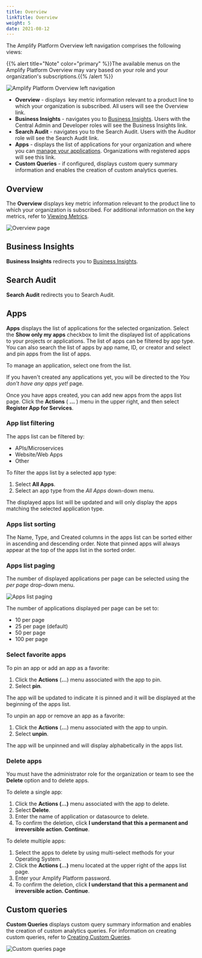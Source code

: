 ```yaml
---
title: Overview
linkTitle: Overview
weight: 5
date: 2021-08-12
---
```


The Amplify Platform Overview left navigation comprises the following views:

{{% alert title="Note" color="primary" %}}The available menus on the Amplify Platform Overview may vary based on your role and your organization's subscriptions.{{% /alert %}}

![Amplify Platform Overview left navigation](/Images/dashboard_left_menu.png)

* **Overview** - displays  key metric information relevant to a product line to which your organization is subscribed. All users will see the Overview link.
* **Business Insights** - navigates you to [Business Insights](https://docs.axway.com/bundle/amplify-central/page/docs/get_actionable_insights/index.html). Users with the Central Admin and Developer roles will see the Business Insights link.
* **Search Audit** - navigates you to the Search Audit. Users with the Auditor role will see the Search Audit link.
* **Apps** - displays the list of applications for your organization and where you can [manage your applications](/docs/management_guide/managing_applications/). Organizations with registered apps will see this link.
* **Custom Queries** - if configured, displays custom query summary information and enables the creation of custom analytics queries.

## Overview

The **Overview** displays key metric information relevant to the product line to which your organization is subscribed. For additional information on the key metrics, refer to [Viewing Metrics](/docs/management_guide/managing_applications/viewing_metrics/).

![Overview page](/Images/dasbhoard_home_overview_tab.png)

## Business Insights

**Business Insights** redirects you to [Business Insights](https://docs.axway.com/bundle/amplify-central/page/docs/get_actionable_insights/index.html).

## Search Audit

<!-- TODO: link to Search Audit page in Flow Manager docs -->
**Search Audit** redirects you to Search Audit.

## Apps

**Apps** displays the list of applications for the selected organization. Select the **Show only my apps** checkbox to limit the displayed list of applications to your projects or applications. The list of apps can be filtered by app type. You can also search the list of apps by app name, ID, or creator and select and pin apps from the list of apps.

To manage an application, select one from the list.

If you haven't created any applications yet, you will be directed to the *You don't have any apps yet!* page.

Once you have apps created, you can add new apps from the apps list page. Click the **Actions** ( **...** ) menu in the upper right, and then select **Register App for Services**.

### App list filtering

The apps list can be filtered by:

* APIs/Microservices
* Website/Web Apps
* Other

To filter the apps list by a selected app type:

1. Select **All Apps**.
2. Select an app type from the *All Apps* down-down menu.

The displayed apps list will be updated and will only display the apps matching the selected application type.

### Apps list sorting

The Name, Type, and Created columns in the apps list can be sorted either in ascending and descending order. Note that pinned apps will always appear at the top of the apps list in the sorted order.

### Apps list paging

The number of displayed applications per page can be selected using the *per page* drop-down menu.

![Apps list paging](/Images/application_list_paging.png)

The number of applications displayed per page can be set to:

* 10 per page
* 25 per page (default)
* 50 per page
* 100 per page

### Select favorite apps

To pin an app or add an app as a favorite:

1. Click the **Actions** (**...**) menu associated with the app to pin.
2. Select **pin**.

The app will be updated to indicate it is pinned and it will be displayed at the beginning of the apps list.

To unpin an app or remove an app as a favorite:

1. Click the **Actions** (**...**) menu associated with the app to unpin.
2. Select **unpin**.

The app will be unpinned and will display alphabetically in the apps list.

### Delete apps

You must have the administrator role for the organization or team to see the **Delete** option and to delete apps.

To delete a single app:

1. Click the **Actions (...)** menu associated with the app to delete.
2. Select **Delete**.
3. Enter the name of application or datasource to delete.
4. To confirm the deletion, click **I understand that this a permanent and irreversible action. Continue**.

To delete multiple apps:

1. Select the apps to delete by using multi-select methods for your Operating System.
2. Click the **Actions (...)** menu located at the upper right of the apps list page.
3. Enter your Amplify Platform password.
4. To confirm the deletion, click **I understand that this a permanent and irreversible action. Continue**.

## Custom queries

**Custom Queries** displays custom query summary information and enables the creation of custom analytics queries. For information on creating custom queries, refer to [Creating Custom Queries](/docs/management_guide/managing_applications/creating_custom_queries/).

![Custom queries page](/Images/dashboard_home_custom_queries_tab.png)
